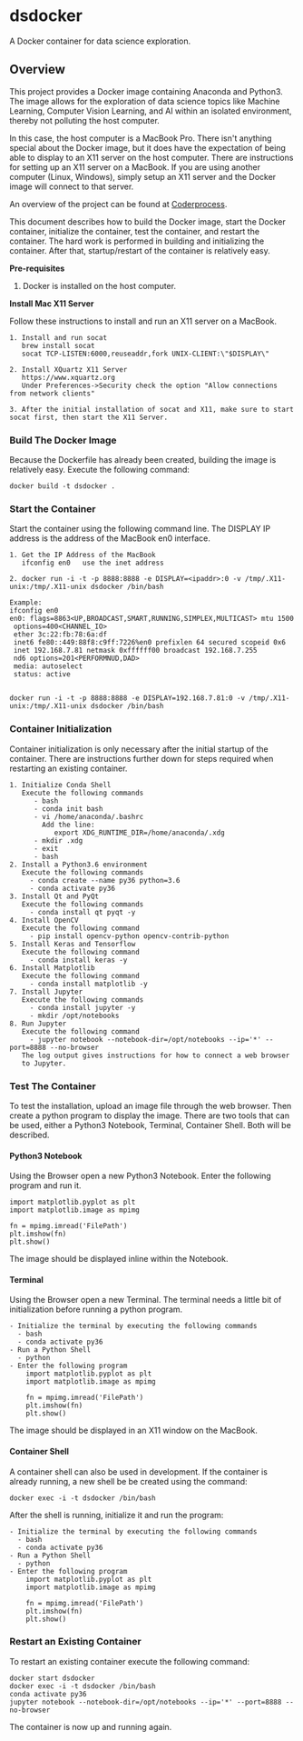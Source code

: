 # dsdocker
A Docker container for data science exploration. 

## Overview
This project provides a Docker image containing Anaconda and Python3. The image allows for the exploration of data science topics like Machine Learning, Computer Vision Learning, and AI within an isolated environment, thereby not polluting the host computer. 

In this case, the host computer is a MacBook Pro. There isn't anything special about the Docker image, but it does have the expectation of being able to display to an X11 server on the host computer. There are instructions for setting up an X11 server on a MacBook. If you are using another computer (Linux, Windows), simply setup an X11 server and the Docker image will connect to that server.

An overview of the project can be found at [Coderprocess](http://blog.coderprocess.com/data-science-tools/).

This document describes how to build the Docker image, start the Docker container, initialize the container, test the container, and restart the container. The hard work is performed in building and initializing the container. After that, startup/restart of the container is relatively easy.

**Pre-requisites**

1. Docker is installed on the host computer.

**Install Mac X11 Server**

Follow these instructions to install and run an X11 server on a MacBook.

    1. Install and run socat
       brew install socat
       socat TCP-LISTEN:6000,reuseaddr,fork UNIX-CLIENT:\"$DISPLAY\"

    2. Install XQuartz X11 Server
       https://www.xquartz.org
       Under Preferences->Security check the option "Allow connections from network clients"

    3. After the initial installation of socat and X11, make sure to start socat first, then start the X11 Server.
       

### Build The Docker Image
Because the Dockerfile has already been created, building the image is relatively easy. Execute the following command:

    docker build -t dsdocker .


### Start the Container
Start the container using the following command line. The DISPLAY IP address is the address of the MacBook en0 interface.

    1. Get the IP Address of the MacBook
       ifconfig en0   use the inet address

    2. docker run -i -t -p 8888:8888 -e DISPLAY=<ipaddr>:0 -v /tmp/.X11-unix:/tmp/.X11-unix dsdocker /bin/bash

    Example:
    ifconfig en0
    en0: flags=8863<UP,BROADCAST,SMART,RUNNING,SIMPLEX,MULTICAST> mtu 1500
	 options=400<CHANNEL_IO>
	 ether 3c:22:fb:78:6a:df 
	 inet6 fe80::449:88f8:c9ff:7226%en0 prefixlen 64 secured scopeid 0x6 
	 inet 192.168.7.81 netmask 0xffffff00 broadcast 192.168.7.255
	 nd6 options=201<PERFORMNUD,DAD>
	 media: autoselect
	 status: active


    docker run -i -t -p 8888:8888 -e DISPLAY=192.168.7.81:0 -v /tmp/.X11-unix:/tmp/.X11-unix dsdocker /bin/bash

### Container Initialization
Container initialization is only necessary after the initial startup of the container. There are instructions further down for steps required when restarting an existing container.

    1. Initialize Conda Shell
       Execute the following commands
          - bash
          - conda init bash
          - vi /home/anaconda/.bashrc
            Add the line:
               export XDG_RUNTIME_DIR=/home/anaconda/.xdg
          - mkdir .xdg
          - exit
          - bash
    2. Install a Python3.6 environment
       Execute the following commands
         - conda create --name py36 python=3.6
         - conda activate py36
    3. Install Qt and PyQt
       Execute the following commands
         - conda install qt pyqt -y
    4. Install OpenCV
       Execute the following command
         - pip install opencv-python opencv-contrib-python
    5. Install Keras and Tensorflow
       Execute the following command
         - conda install keras -y
    6. Install Matplotlib
       Execute the following command
         - conda install matplotlib -y
    7. Install Jupyter
       Execute the following commands
         - conda install jupyter -y
         - mkdir /opt/notebooks
    8. Run Jupyter
       Execute the following command
         - jupyter notebook --notebook-dir=/opt/notebooks --ip='*' --port=8888 --no-browser
       The log output gives instructions for how to connect a web browser
       to Jupyter.

### Test The Container
To test the installation, upload an image file through the web browser. Then create a python program to display the image. There are two tools that can be used, either a Python3 Notebook, Terminal, Container Shell. Both will be described.

#### Python3 Notebook
Using the Browser open a new Python3 Notebook. Enter the following program and run it.

    import matplotlib.pyplot as plt
    import matplotlib.image as mpimg

    fn = mpimg.imread('FilePath')
    plt.imshow(fn)
    plt.show()
The image should be displayed inline within the Notebook.

#### Terminal
Using the Browser open a new Terminal. The terminal needs a little bit of initialization before running a python program.

    - Initialize the terminal by executing the following commands
      - bash
      - conda activate py36
    - Run a Python Shell
      - python
    - Enter the following program
        import matplotlib.pyplot as plt
        import matplotlib.image as mpimg

        fn = mpimg.imread('FilePath')
        plt.imshow(fn)
        plt.show()

The image should be displayed in an X11 window on the MacBook.

#### Container Shell
A container shell can also be used in development. If the container is already running, a new shell be be created using the command:

    docker exec -i -t dsdocker /bin/bash

After the shell is running, initialize it and run the program:

    - Initialize the terminal by executing the following commands
      - bash
      - conda activate py36
    - Run a Python Shell
      - python
    - Enter the following program
        import matplotlib.pyplot as plt
        import matplotlib.image as mpimg

        fn = mpimg.imread('FilePath')
        plt.imshow(fn)
        plt.show()

### Restart an Existing Container
To restart an existing container execute the following command:

    docker start dsdocker 
    docker exec -i -t dsdocker /bin/bash
    conda activate py36
    jupyter notebook --notebook-dir=/opt/notebooks --ip='*' --port=8888 --no-browser

The container is now up and running again.
